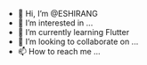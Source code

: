 - 👋 Hi, I’m @ESHIRANG
- 👀 I’m interested in ...
- 🌱 I’m currently learning Flutter
- 💞️ I’m looking to collaborate on ...
- 📫 How to reach me ...

<!---
ESHIRANG/ESHIRANG is a ✨ special ✨ repository because its `README.md` (this file) appears on your GitHub profile.
You can click the Preview link to take a look at your changes.
--->
